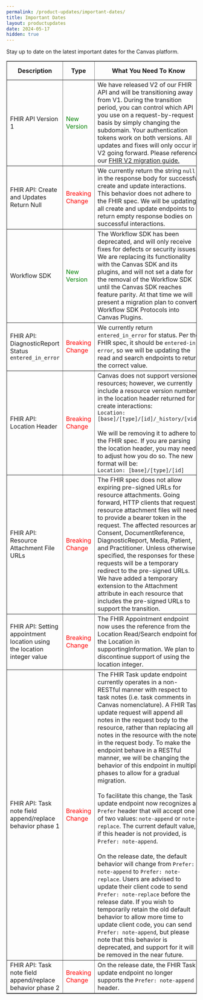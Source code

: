 ```yaml
---
permalink: /product-updates/important-dates/
title: Important Dates
layout: productupdates	
date: 2024-05-17
hidden: true
---
```

Stay up to date on the latest important dates for the Canvas platform.

<table border="1" style="table-layout: fixed; width: 100%">
  <colgroup>
    <col width="18%">
    <col width="12">
    <col width="48%">
    <col width="11%">
    <col width="11%">
  </colgroup>
  <thead>
    <tr>
      <th>Description</th>
      <th>Type</th>
      <th>What You Need To Know</th>
      <th>Release Date</th>
      <th>End of Life</th>
    </tr>
  </thead>
  <tbody>
    <tr>
      <td>FHIR API Version 1</td>
      <td style="color: green;">New Version</td>
      <td>We have released V2 of our FHIR API and will be transitioning away from V1. During the transition period, you can control which API you use on a request-by-request basis by simply changing the subdomain. Your authentication tokens work on both versions. All updates and fixes will only occur in V2 going forward. Please reference our <a href="/guides/fhir-v2-migration-guide/">FHIR V2 migration guide.</a></td>
      <td></td>
      <td>06/28/2024</td>
    </tr>
    <tr>
      <td>FHIR API: Create and Updates Return Null</td>
      <td style="color: red;">Breaking Change</td>
      <td>We currently return the string <code>null</code> in the response body for successful create and update interactions. This behavior does not adhere to the FHIR spec. We will be updating all create and update endpoints to return empty response bodies on successful interactions.</td>
      <td>07/02/2024</td>
      <td></td>
    </tr>
    <tr>
      <td>Workflow SDK</td>
      <td style="color: green;">New Version</td>
      <td>The Workflow SDK has been deprecated, and will only receive fixes for defects or security issues. We are replacing its functionality with the Canvas SDK and its plugins, and will not set a date for the removal of the Workflow SDK until the Canvas SDK reaches feature parity. At that time we will present a migration plan to convert Workflow SDK Protocols into Canvas Plugins.</td>
      <td></td>
      <td>TBD<br/>(Not Soon)</td>
    </tr>
    <tr>
      <td>FHIR API: DiagnosticReport Status <code>entered_in_error</code></td>
      <td style="color: red;">Breaking Change</td>
      <td>We currently return <code>entered_in_error</code> for status. Per the FHIR spec, it should be <code>entered-in-error</code>, so we will be updating the read and search endpoints to return the correct value.</td>
      <td>07/02/2024</td>
      <td></td>
    </tr>
    <tr>
      <td>FHIR API: Location Header</td>
      <td style="color: red;">Breaking Change</td>
      <td>Canvas does not support versioned resources; however, we currently include a resource version number in the location header returned for create interactions:<br>
      <code>Location: [base]/[type]/[id]/_history/[vid]</code><br><br>
      We will be removing it to adhere to the FHIR spec. If you are parsing the location header, you may need to adjust how you do so. The new format will be:<br>
      <code>Location: [base]/[type]/[id]</code></td>
      <td>07/02/2024</td>
      <td></td>
    </tr>
    <tr>
      <td>FHIR API: Resource Attachment File URLs</td>
      <td style="color: red;">Breaking Change</td>
      <td>The FHIR spec does not allow expiring pre-signed URLs for resource attachments. Going forward, HTTP clients that request resource attachment files will need to provide a bearer token in the request. The affected resources are Consent, DocumentReference, DiagnosticReport, Media, Patient, and Practitioner. Unless otherwise specified, the responses for these requests will be a temporary redirect to the pre-signed URLs. We have added a temporary extension to the Attachment attribute in each resource that includes the pre-signed URLs to support the transition.</td>
      <td><small>12/03/2024 <br> (updates to the existing Attachment attribute)</small></td>
      <td><small>TBD <br> (removing the temporary extension)</small></td>
    </tr>
    <tr>
      <td>FHIR API: Setting appointment location using the location integer value</td>
      <td style="color: red;">Breaking Change</td>
      <td>The FHIR Appointment endpoint now uses the reference from the Location Read/Search endpoint for the Location in supportingInformation. We plan to discontinue support of using the location integer.</td>
      <td>TBD</td>
      <td></td>
    </tr>
    <tr>
      <td>FHIR API: Task note field append/replace behavior phase 1</td>
      <td style="color: red;">Breaking Change</td>
      <td>The FHIR Task update endpoint currently operates in a non-RESTful manner with respect to task notes (i.e. task comments in Canvas nomenclature). A FHIR Task update request will append all notes in the request body to the resource, rather than replacing all notes in the resource with the notes in the request body. To make the endpoint behave in a RESTful manner, we will be changing the behavior of this endpoint in multiple phases to allow for a gradual migration.<br><br>To facilitate this change, the Task update endpoint now recognizes a <code>Prefer</code> header that will accept one of two values: <code>note-append</code> or <code>note-replace</code>. The current default value, if this header is not provided, is <code>Prefer: note-append</code>.<br><br>On the release date, the default behavior will change from <code>Prefer: note-append</code> to <code>Prefer: note-replace</code>. Users are advised to update their client code to send <code>Prefer: note-replace</code> before the release date. If you wish to temporarily retain the old default behavior to allow more time to update client code, you can send <code>Prefer: note-append</code>, but please note that this behavior is deprecated, and support for it will be removed in the near future.</td>
      <td>TBD</td>
      <td></td>
    </tr>
    <tr>
      <td>FHIR API: Task note field append/replace behavior phase 2</td>
      <td style="color: red;">Breaking Change</td>
      <td>On the release date, the FHIR Task update endpoint no longer supports the <code>Prefer: note-append</code> header.</td>
      <td>TBD</td>
      <td></td>
    </tr>
</tbody>
</table>
